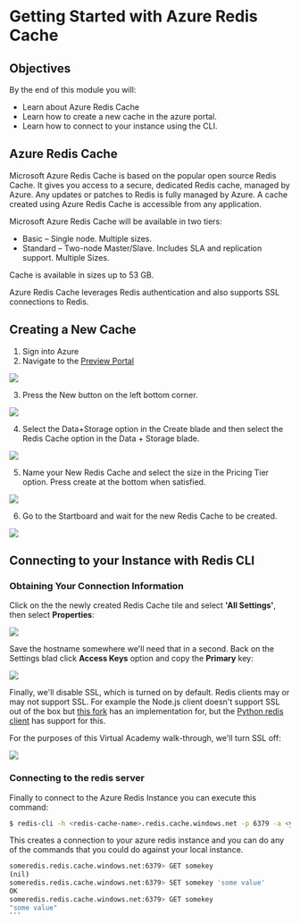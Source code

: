 # Getting Started with Azure Redis Cache

## Objectives

By the end of this module you will:

- Learn about Azure Redis Cache
- Learn how to create a new cache in the azure portal. 
- Learn how to connect to your instance using the CLI.

## Azure Redis Cache

Microsoft Azure Redis Cache is based on the popular open source Redis Cache. It gives you access to a secure, dedicated Redis cache, managed by Azure. Any updates or patches to Redis is fully managed by Azure. A cache created using Azure Redis Cache is accessible from any application.


Microsoft Azure Redis Cache will be available in two tiers:
* Basic – Single node. Multiple sizes.
* Standard – Two-node Master/Slave. Includes SLA and replication support. Multiple Sizes.

Cache is available in sizes up to 53 GB.

Azure Redis Cache leverages Redis authentication and also supports SSL connections to Redis.


## Creating a New Cache

1. Sign into Azure
2. Navigate to the [Preview Portal](https://portal.azure.com)

![](1_portal_start.PNG)

3. Press the New button on the left bottom corner. 

![](2_portal_new.PNG)

4. Select the Data+Storage option in the Create blade and then select the Redis Cache option in the Data + Storage blade. 

![](3_portal_new_redis.PNG)

5. Name your New Redis Cache and select the size in the Pricing Tier option. Press create at the bottom when satisfied. 

![](4_select_size.PNG)

6. Go to the Startboard and wait for the new Redis Cache to be created. 

![](5_creating_new.PNG)


## Connecting to your Instance with Redis CLI

### Obtaining Your Connection Information

Click on the the newly created Redis Cache tile and select **'All Settings'**, then select **Properties**:

![](ss1.png)

Save the hostname somewhere we'll need that in a second. Back on the Settings blad click **Access Keys** option and copy the **Primary** key:


![](ss2.png)

Finally, we'll disable SSL, which is turned on by default. Redis clients may or may not support SSL. For example the Node.js client doesn't support SSL out of the box but [this fork](https://github.com/paddybyers/node_redis) has an implementation for, but the [Python redis client](https://github.com/andymccurdy/redis-py/) has support for this.

For the purposes of this Virtual Academy walk-through, we'll turn SSL off:

![](ss3.png)

### Connecting to the redis server

Finally to connect to the Azure Redis Instance you can execute this command:

```bash
$ redis-cli -h <redis-cache-name>.redis.cache.windows.net -p 6379 -a <your key>
```

This creates a connection to your azure redis instance and you can do any of the commands that you could do against your local instance.

```bash
someredis.redis.cache.windows.net:6379> GET somekey
(nil)
someredis.redis.cache.windows.net:6379> SET somekey 'some value'
OK
someredis.redis.cache.windows.net:6379> GET somekey
"some value"
```                                                             